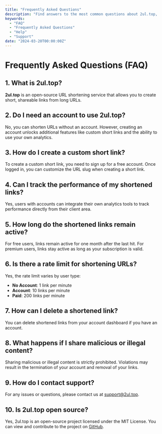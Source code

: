 ```yaml
---
title: "Frequently Asked Questions"
description: "Find answers to the most common questions about 2ul.top, our URL shortening service."
keywords:
  - "FAQ"
  - "Frequently Asked Questions"
  - "Help"
  - "Support"
date: "2024-03-20T00:00:00Z"
---
```


# Frequently Asked Questions (FAQ)

## 1. What is 2ul.top?
**2ul.top** is an open-source URL shortening service that allows you to create short, shareable links from long URLs.

## 2. Do I need an account to use 2ul.top?
No, you can shorten URLs without an account. However, creating an account unlocks additional features like custom short links and the ability to use your own analytics.

## 3. How do I create a custom short link?
To create a custom short link, you need to sign up for a free account. Once logged in, you can customize the URL slug when creating a short link.

## 4. Can I track the performance of my shortened links?
Yes, users with accounts can integrate their own analytics tools to track performance directly from their client area.

## 5. How long do the shortened links remain active?
For free users, links remain active for one month after the last hit. For premium users, links stay active as long as your subscription is valid.

## 6. Is there a rate limit for shortening URLs?
Yes, the rate limit varies by user type:
   - **No Account**: 1 link per minute
   - **Account**: 10 links per minute
   - **Paid**: 200 links per minute

## 7. How can I delete a shortened link?
You can delete shortened links from your account dashboard if you have an account.

## 8. What happens if I share malicious or illegal content?
Sharing malicious or illegal content is strictly prohibited. Violations may result in the termination of your account and removal of your links.

## 9. How do I contact support?
For any issues or questions, please contact us at [support@2ul.top](mailto:support@2ul.top).

## 10. Is 2ul.top open source?
Yes, 2ul.top is an open-source project licensed under the MIT License. You can view and contribute to the project on [GitHub](https://github.com/MaxSmile/2ul.top).
